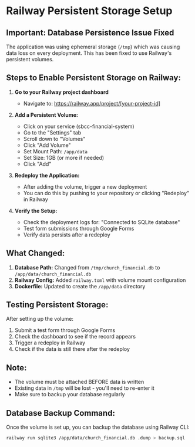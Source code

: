 # Railway Persistent Storage Setup

## Important: Database Persistence Issue Fixed

The application was using ephemeral storage (`/tmp`) which was causing data loss on every deployment. This has been fixed to use Railway's persistent volumes.

## Steps to Enable Persistent Storage on Railway:

1. **Go to your Railway project dashboard**
   - Navigate to: https://railway.app/project/[your-project-id]

2. **Add a Persistent Volume:**
   - Click on your service (sbcc-financial-system)
   - Go to the "Settings" tab
   - Scroll down to "Volumes"
   - Click "Add Volume"
   - Set Mount Path: `/app/data`
   - Set Size: 1GB (or more if needed)
   - Click "Add"

3. **Redeploy the Application:**
   - After adding the volume, trigger a new deployment
   - You can do this by pushing to your repository or clicking "Redeploy" in Railway

4. **Verify the Setup:**
   - Check the deployment logs for: "Connected to SQLite database"
   - Test form submissions through Google Forms
   - Verify data persists after a redeploy

## What Changed:

1. **Database Path:** Changed from `/tmp/church_financial.db` to `/app/data/church_financial.db`
2. **Railway Config:** Added `railway.toml` with volume mount configuration
3. **Dockerfile:** Updated to create the `/app/data` directory

## Testing Persistent Storage:

After setting up the volume:
1. Submit a test form through Google Forms
2. Check the dashboard to see if the record appears
3. Trigger a redeploy in Railway
4. Check if the data is still there after the redeploy

## Note:
- The volume must be attached BEFORE data is written
- Existing data in `/tmp` will be lost - you'll need to re-enter it
- Make sure to backup your database regularly

## Database Backup Command:
Once the volume is set up, you can backup the database using Railway CLI:
```bash
railway run sqlite3 /app/data/church_financial.db .dump > backup.sql
```